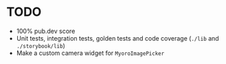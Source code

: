 # TODO

- 100% pub.dev score
- Unit tests, integration tests, golden tests and code coverage (`./lib` and `./storybook/lib`)
- Make a custom camera widget for `MyoroImagePicker`
